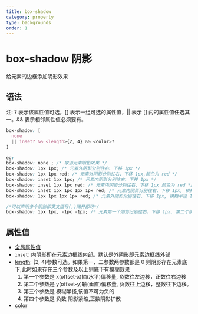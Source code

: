 ```yaml
---
title: box-shadow
category: property
type: backgrounds
order: 1
---
```


# box-shadow 阴影

给元素的边框添加阴影效果

## 语法

注: ? 表示该属性值可选，[] 表示一组可选的属性值，|| 表示 [] 内的属性值任选其一。&& 表示相邻属性值必须要有。

```css
box-shadow: [
  none
  || inset? && <length>{2, 4} && <color>?
]

eg:
box-shadow: none ; /* 取消元素阴影效果 */
box-shadow: 1px 1px; /* 元素外阴影分别往右、下移 1px */
box-shadow: 1px 1px red; /* 元素外阴影分别往右、下移 1px,颜色为 red */
box-shadow: inset 1px 1px; /* 元素内阴影分别往右、下移 1px */
box-shadow: inset 1px 1px red; /* 元素内阴影分别往右、下移 1px 颜色为 red */
box-shadow: inset 1px 1px 1px 1px red; /* 元素内阴影分别往右、下移 1px, 模糊半径 1px 扩散 1px 颜色为 red */
box-shadow: 1px 1px 1px 1px red; /* 元素外阴影分别往右、下移 1px, 模糊半径 1px 扩散 1px 颜色为 red */

/*可以声明多个阴影即英文逗号(,)隔开即可*/
box-shadow: 1px 1px, -1px -1px; /* 元素第一个阴影分别往右、下移 1px, 第二个阴影往左、上移 1px */
```

## 属性值

* [全局属性值](/front-end/CSS/values#anchor-值类型)
* `inset`: 内阴影即在元素边框线内部。默认是外阴影即元素边框线外部
* [length](/front-end/CSS/values#anchor-值类型): {2, 4}参数可选。如果第一、二参数两参数都是 0 则阴影存在元素底下,此时如果存在三个参数及以上则底下有模糊效果
  1. 第一个参数是 x(offset-x)轴(水平)偏移量, 负数往左边移，正数往右边移
  1. 第二个参数是 y(offset-y)轴(垂直)偏移量, 负数往上边移，整数往下边移。
  1. 第三个参数是 模糊半径,该值不可为负的
  1. 第四个参数是 负数 阴影紧缩,正数阴影扩散
* [color](/front-end/CSS/values#anchor-值类型)
